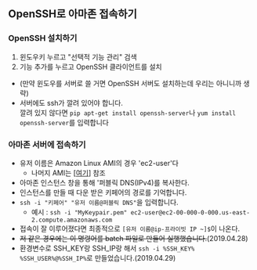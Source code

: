 ## OpenSSH로 아마존 접속하기
### OpenSSH 설치하기
1. 윈도우키 누르고 "선택적 기능 관리" 검색
2. 기능 추가를 누르고 OpenSSH 클라이언트를 설치
* (만약 윈도우를 서버로 쓸 거면 OpenSSH 서버도 설치하는데 우리는 아니니까 생략)
* 서버에도 ssh가 깔려 있어야 합니다.  
  깔려 있지 않다면 `pip apt-get install openssh-server`나 `yum install openssh-server`를 입력합니다
### 아마존 서버에 접속하기
* 유저 이름은 Amazon Linux AMI의 경우 'ec2-user'다
    * 나머지 AMI는 [[여기](https://docs.aws.amazon.com/ko_kr/AWSEC2/latest/UserGuide/putty.html#putty-ssh)] 참조
* 아마존 인스턴스 창을 통해 '퍼블릭 DNS(IPv4)를 복사한다.
* 인스턴스를 만들 때 다운 받은 키페어의 경로를 기억합니다.
* `ssh -i "키페어" "유저 이름@퍼블릭 DNS"`을 입력합니다.
    * 예시 : `ssh -i "MyKeypair.pem" ec2-user@ec2-00-000-0-000.us-east-2.compute.amazonaws.com`
* 접속이 잘 이루어졌다면 최종적으로 `[유저 이름@ip-프라이빗 IP ~]$`이 나온다.
* ~~저 같은 경우에는 이 명령어를 batch 파일로 만들어 실행했습니다.~~(2019.04.28)
* 환경변수로 SSH_KEY랑 SSH_IP랑 해서 `ssh -i %SSH_KEY% %SSH_USER%@%SSH_IP%`로 만들었습니다.(2019.04.29)
